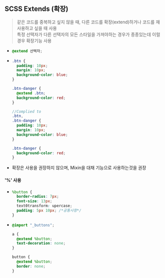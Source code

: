 ## SCSS Extends (확장)

> 같은 코드를 중복하고 싶지 않을 때, 다른 코드를 확장(extend)하거나 코드를 재사용하고 싶을 때 사용<br>특정 선택자가 다른 선택자의 모든 스타일을 가져야하는 경우가 종종있는데 이럴 경우 확장기능 사용

- ```scss
  @extend 선택자;
  ```
- ```scss
  .btn {
    padding: 10px;
    margin: 10px;
    background-color: blue;
  }

  .btn-danger {
    @extend .btn;
    background-color: red;
  }

  //Complied to
  .btn,
  .btn-danger {
    padding: 10px;
    margin: 10px;
    background-color: blue;
  }

  .btn-danger {
    background-color: red;
  }
  ```

- 확장은 사용을 권장하지 않으며, Mixin을 대채 기능으로 사용하는것을 권장

#### '%' 사용

- ```scss
  %button {
    border-radius: 7px;
    font-size: 13px;
    text0transform: upercase;
    padding: 5px 10px; /*공통사항*/
  }
  ```
- ```scss
  @import "_buttons";

  a {
    @extend %button;
    text-decoration: none;
  }

  button {
    @extend %button;
    border: none;
  }
  ```
